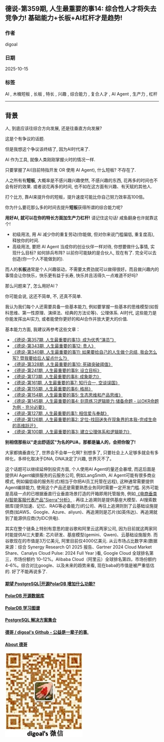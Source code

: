 ## 德说-第359期, 人生最重要的事14: 综合性人才将失去竞争力!  基础能力+长板+AI杠杆才是趋势!  
                                                
### 作者                                                
digoal                                                
                                                
### 日期                                                
2025-10-15                                              
                                                
### 标签                                                
AI , 木桶短板 , 长板 , 特长 , 兴趣 , 综合能力 , 复合人才 , AI Agent , 生产力 , 杠杆   
                                                
----                                                
                                                
## 背景    
人, 到底应该往综合方向发展, 还是往垂直方向发展?     
  
这是个有争议的话题.   
  
但是我想这个争议该终结了, 因为AI时代来了.  
  
AI 作为工具, 就像人类刚刚掌握火时的情况一样.  
  
只要掌握了AI(目前特指开发 OR 使用 AI Agent), 什么短板? 不存在了.  
  
人之所有有**短板**, 大概率是不感兴趣兴趣使然, 不感兴趣的东西, 花再多的时间也不会有好的效果. 或者说花再多的时间, 也不如在这方面有兴趣、有天赋的其他人.   
  
打个比方, 靠AI来提升你的短板，提升速度可能比你自己努力效率高100倍。  
  
你为什么要花那么多的时间去提升**短板**获得所谓的综合能力呢?  
  
**用好AI, 就可以在你的特长方面加生产力杠杆!** 请记住这句话! 咸鱼翻身也许就靠这个!   
- 初级用法, 用 AI 减少你的重复劳动(你能做, 但对你来说门槛偏低, 重复度高), 释放你的时间.    
- 高级用法, 要把 AI Agent 当成你的创业伙伴一样对待, 你想要做什么事情, 实现什么目标? 如何排兵布阵? 以前你可能缺的是合伙人, 现在有了. 完全可以去创造(你一个人不能做到的).    
  
而人的**长板**通常是个人兴趣驱动，不需要太费劲就可以做得很好。而且做兴趣内的事情会让你快乐，快乐更有益于长寿, 快乐并且活得久一点难道不好吗?  
  
那么问题来了, 怎么用好AI？  
  
你可能会说, 这还不简单, 不, 还真不简单.  
  
我认为我们每个人还需要具备一些基本能力, 例如要掌握一些基本的思维模型(如哲科思维、第一性原理、演绎法、经典的方法论等)、公理体系. AI时代, 这些能力是你能发挥出AI实力, 或者能使你更好的和AI合作并放大更大的价值.  
   
基本能力方面, 我建议再参考这些文章：  
- [《德说-第357期, 人生最重要的事13: 成为优秀“演员”》](../202510/20251015_13.md)    
- [《德说-第343期, 人生最重要的事12: 贵人》](../202506/20250610_02.md)    
- [《德说-第340期, 人生最重要的事11: 如果要给自己的人生做个总结, 我会怎么写? 暨我要给后人留点什么?》](../202505/20250529_01.md)    
- [《德说-第328期, 人生最重要的事10: 死磕突破阈值》](../202504/20250425_05.md)    
- [《德说-第241期, 人生最重要的事9: 设立目标》](../202306/20230613_01.md)    
- [《德说-第173期, 人生最重要的事8: 成象能力》](../202211/20221116_03.md)    
- [《德说-第161期, 人生最重要的事7: 知行合一, 空谈误国》](../202210/20221021_01.md)    
- [《德说-第155期, 人生最重要的事6: 格局》](../202210/20221002_01.md)    
- [《德说-第154期, 人生最重要的事5: 生态思维和产品思维》](../202210/20221001_03.md)    
- [《德说-第145期, 人生最重要的事4: 刻意练习逻辑能力,储备命题 - 以OKR命题为例 - 充分必要》](../202209/20220917_01.md)    
- [《德说-第127期, 人生最重要的事1: 相信爱与奉献》](../202208/20220822_01.md)    
- [《德说-第126期, 人生最重要的事2: 定位-找回迷失在现象界的本我-完成生命的高维跃迁》](../202208/20220819_03.md)    
- [《德说-第100期, 人生最重要的事3: 建立公理体系和逻辑能力》](../202206/20220610_01.md)    
  
**别相信那些以"走出舒适区"为名的PUA，那都是骗人的，会把你毁了!**   
  
大家都搞垂直化了, 世界会不会单一化啊? 别想多了, 只要社会上人足够多就会有多样化，多样化取决于DNA, DNA决定了兴趣, 世界灭不了。  
  
这个话题可以继续延伸到投资方面, 个人使用AI Agent的量还会暴增, 而这后面是提供AI Agent编排服务的云服务公司, 例如LangSmith, AI Agent可能有很多商业模式, 例如偏低级的服务形式(相当于你把AI员工托管在远程), 这种通常需要提供Agent编排能力, 使用这个产品还是需要熟悉业务同时需要一定开发门槛. 另外可能是高级一点的已根据垂直行业垂直场景打造的开箱即用托管服务, 例如[《电商垂类 AI智能客服代表产品"Sierra"分析》](../202510/20251015_09.md)  .  再往上追溯则是提供基座大模型、AI搜索数据库(提供加速、记忆、RAG等必备能力)的公司、再往上追溯则到了云基础设施提供商(如AWS、Google、Azure、aliyun)、再追溯则是芯片(如英伟达)、再追溯就到了能源供应商(为IDC供电).   
  
其实在整个链条上特别有意思的是谷歌和阿里云这两家公司, 因为目前就这两家同时能提供AI三大要素: 芯片研发、基座模型(gemini、Qwen)、云基础设施服务. 而谷歌现在的市值是3万亿美元, 阿里目前仅4000亿美元. 从云市场占比数字来(数据来源：综合 Synergy Research Q1 2025 报告、Gartner 2024 Cloud Market Share、Canalys Cloud Pulse: 2024 Full Year )看, Google Cloud 全球排名第三，市场份额约 10–12%。Alibaba Cloud（阿里云）全球排名第四，市场份额约 4–6%。综合对比google、以及未来的趋势来看, 现在baba的市值是被严重低估的. 好了不能再说多了.   
  
#### [期望 PostgreSQL|开源PolarDB 增加什么功能?](https://github.com/digoal/blog/issues/76 "269ac3d1c492e938c0191101c7238216")
  
  
#### [PolarDB 开源数据库](https://openpolardb.com/home "57258f76c37864c6e6d23383d05714ea")
  
  
#### [PolarDB 学习图谱](https://www.aliyun.com/database/openpolardb/activity "8642f60e04ed0c814bf9cb9677976bd4")
  
  
#### [PostgreSQL 解决方案集合](../201706/20170601_02.md "40cff096e9ed7122c512b35d8561d9c8")
  
  
#### [德哥 / digoal's Github - 公益是一辈子的事.](https://github.com/digoal/blog/blob/master/README.md "22709685feb7cab07d30f30387f0a9ae")
  
  
#### [About 德哥](https://github.com/digoal/blog/blob/master/me/readme.md "a37735981e7704886ffd590565582dd0")
  
  
![digoal's wechat](../pic/digoal_weixin.jpg "f7ad92eeba24523fd47a6e1a0e691b59")
  
